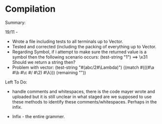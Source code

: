 # Compilation

Summary:

19/11 - 
- Wrote a file including tests to all terminals up to Vector.
- Tested and corrected (including the packing of everything up to Vector.
- Regarding Symbol, if i attempt to make sure the returned value is a symbol then the following scenario occurs:
(test-string <Symbol> "1")
==>  \x31
Should we return a string then?
- Problem with vector:
(test-string <Vector> "#(abc/2#\\Lambda)")
((match #(((#\a #\b #\c #\/ #\2) #\λ))) (remaining ""))

Left To Do:
- handle comments and whitespaces, there is the code mayer wrote and uploaded but it is still unclear in what staged are we supposed to use these methods to identify these comments/whitespaces.
Perhaps in the infix.

- Infix - the entire grammer.
